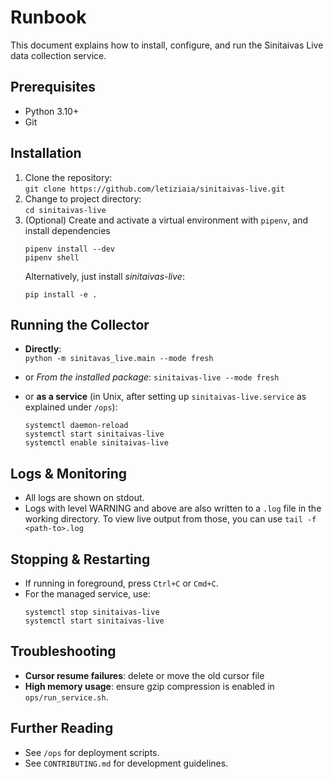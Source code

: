 # Runbook

This document explains how to install, configure, and run the Sinitaivas Live data collection service.

## Prerequisites

- Python 3.10+
- Git

## Installation

1. Clone the repository:  
   `git clone https://github.com/letiziaia/sinitaivas-live.git`
2. Change to project directory:  
   `cd sinitaivas-live`
3. (Optional) Create and activate a virtual environment with `pipenv`, and install dependencies
   ```
   pipenv install --dev
   pipenv shell
   ```
   Alternatively, just install _sinitaivas-live_:
   ```
   pip install -e .
   ```

## Running the Collector

- **Directly**:  
  `python -m sinitavas_live.main --mode fresh`
- or _From the installed package_:
  `sinitaivas-live --mode fresh`
- or **as a service** (in Unix, after setting up `sinitaivas-live.service` as explained under `/ops`):

  ```{bash}
  systemctl daemon-reload
  systemctl start sinitaivas-live
  systemctl enable sinitaivas-live
  ```

## Logs & Monitoring

- All logs are shown on stdout.
- Logs with level WARNING and above are also written to a `.log` file in the working directory. To view live output from those, you can use `tail -f <path-to>.log`

## Stopping & Restarting

- If running in foreground, press `Ctrl+C` or `Cmd+C`.
- For the managed service, use:
  ```{bash}
  systemctl stop sinitaivas-live
  systemctl start sinitaivas-live
  ```

## Troubleshooting

- **Cursor resume failures**: delete or move the old cursor file
- **High memory usage**: ensure gzip compression is enabled in `ops/run_service.sh`.

## Further Reading

- See `/ops` for deployment scripts.
- See `CONTRIBUTING.md` for development guidelines.
